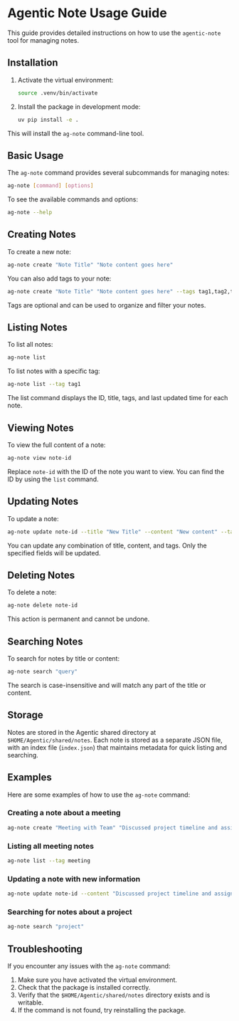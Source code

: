 # Agentic Note Usage Guide

This guide provides detailed instructions on how to use the `agentic-note` tool for managing notes.

## Installation

1. Activate the virtual environment:
   ```bash
   source .venv/bin/activate
   ```

2. Install the package in development mode:
   ```bash
   uv pip install -e .
   ```

This will install the `ag-note` command-line tool.

## Basic Usage

The `ag-note` command provides several subcommands for managing notes:

```bash
ag-note [command] [options]
```

To see the available commands and options:

```bash
ag-note --help
```

## Creating Notes

To create a new note:

```bash
ag-note create "Note Title" "Note content goes here"
```

You can also add tags to your note:

```bash
ag-note create "Note Title" "Note content goes here" --tags tag1,tag2,tag3
```

Tags are optional and can be used to organize and filter your notes.

## Listing Notes

To list all notes:

```bash
ag-note list
```

To list notes with a specific tag:

```bash
ag-note list --tag tag1
```

The list command displays the ID, title, tags, and last updated time for each note.

## Viewing Notes

To view the full content of a note:

```bash
ag-note view note-id
```

Replace `note-id` with the ID of the note you want to view. You can find the ID by using the `list` command.

## Updating Notes

To update a note:

```bash
ag-note update note-id --title "New Title" --content "New content" --tags tag1,tag3
```

You can update any combination of title, content, and tags. Only the specified fields will be updated.

## Deleting Notes

To delete a note:

```bash
ag-note delete note-id
```

This action is permanent and cannot be undone.

## Searching Notes

To search for notes by title or content:

```bash
ag-note search "query"
```

The search is case-insensitive and will match any part of the title or content.

## Storage

Notes are stored in the Agentic shared directory at `$HOME/Agentic/shared/notes`. Each note is stored as a separate JSON file, with an index file (`index.json`) that maintains metadata for quick listing and searching.

## Examples

Here are some examples of how to use the `ag-note` command:

### Creating a note about a meeting

```bash
ag-note create "Meeting with Team" "Discussed project timeline and assigned tasks." --tags meeting,project
```

### Listing all meeting notes

```bash
ag-note list --tag meeting
```

### Updating a note with new information

```bash
ag-note update note-id --content "Discussed project timeline and assigned tasks. Follow-up meeting scheduled for next week."
```

### Searching for notes about a project

```bash
ag-note search "project"
```

## Troubleshooting

If you encounter any issues with the `ag-note` command:

1. Make sure you have activated the virtual environment.
2. Check that the package is installed correctly.
3. Verify that the `$HOME/Agentic/shared/notes` directory exists and is writable.
4. If the command is not found, try reinstalling the package.
